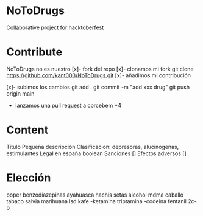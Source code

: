# NoToDrugs

Collaborative project for hacktoberfest


# Contribute

NoToDrugs no es nuestro
[x]- fork del repo
[x]- clonamos mi fork
	git clone https://github.com/kant003/NoToDrugs.git
[x]- añadimos mi contribución

[x]- subimos los cambios
    git add .
    git commit -m "add xxx drug"
    git push origin main

- lanzamos una pull request a cprcebem *4

# Content

Titulo
Pequeña descripción
Clasificacion: depresoras, alucinogenas, estimulantes
Legal en españa boolean
Sanciones []
Efectos adversos []

# Elección

poper
benzodiazepinas
ayahuasca
hachis
setas
alcohol
mdma
caballo
tabaco
salvia
marihuana
lsd
kafe
-ketamina
triptamina
-codeina
fentanil
2c-b
